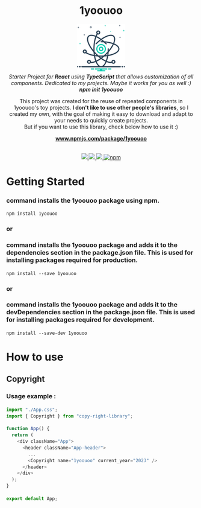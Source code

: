 <h1 align="center">1yoouoo</h1>

<p align="center">
    <img src="./docs/assets/logo.png" alt="Logo" />
    <br>
    <i>Starter Project for <strong>React</strong> using <strong>TypeScript</strong> that allows customization of all components. Dedicated to my projects. Maybe it works for you as well :) <br><strong>npm init 1yoouoo</strong></i>
</p>
<p align="center">
  This project was created for the reuse of repeated components in 1yoouoo's toy projects.
  <b>I don't like to use other people's libraries</b>, so I created my own, with the goal of making it easy to download and adapt to your needs to quickly create projects.<br/>  But if you want to use this library, check below how to use it :)
</p>

<p align="center">
  <a href="https://www.npmjs.com/package/create-react-ts-web-starter"><strong>www.npmjs.com/package/1yoouoo</strong></a>
  <br>
  <br>
</p>

<p align="center">
  <a href="https://github.com/eslint/eslint">
    <img src="https://img.shields.io/badge/typescript-5.0.2-blue"/>
  </a>
  <a href="https://github.com/eslint/eslint">
    <img src="https://img.shields.io/badge/code%20style-eslint-green"/>
  </a>
  <a href="https://github.com/prettier/prettier">
    <img src="https://img.shields.io/badge/code_style-prettier-ff69b4.svg?style=flat"/>
  </a>
  <a href="https://www.npmjs.com/package/1yoouoo">
    <img alt="npm" src="https://img.shields.io/npm/v/1yoouoo">
  </a>
</p>

# Getting Started

### command installs the 1yoouoo package using npm.

```
npm install 1yoouoo
```

### or

### command installs the 1yoouoo package and adds it to the dependencies section in the package.json file. This is used for installing packages required for production.

```
npm install --save 1yoouoo
```

### or

### command installs the 1yoouoo package and adds it to the devDependencies section in the package.json file. This is used for installing packages required for development.

```
npm install --save-dev 1yoouoo
```

# How to use

## Copyright

### Usage example :

```js
import "./App.css";
import { Copyright } from "copy-right-library";

function App() {
  return (
    <div className="App">
      <header className="App-header">
        ...
        <Copyright name="1yoouoo" current_year="2023" />
      </header>
    </div>
  );
}

export default App;
```
